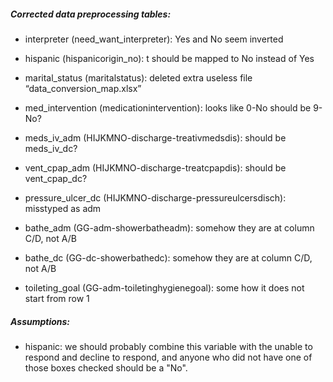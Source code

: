 ##### Corrected data preprocessing tables:
- interpreter (need_want_interpreter): Yes and No seem inverted

- hispanic (hispanicorigin_no): t should be mapped to No instead of Yes

- marital_status (maritalstatus): deleted extra useless file “data_conversion_map.xlsx”

- med_intervention (medicationintervention): looks like 0-No should be 9-No?

- meds_iv_adm (HIJKMNO-discharge-treativmedsdis): should be meds_iv_dc?

- vent_cpap_adm (HIJKMNO-discharge-treatcpapdis): should be vent_cpap_dc?

- pressure_ulcer_dc (HIJKMNO-discharge-pressureulcersdisch): misstyped as adm

- bathe_adm (GG-adm-showerbatheadm): somehow they are at column C/D, not A/B

- bathe_dc (GG-dc-showerbathedc): somehow they are at column C/D, not A/B

- toileting_goal (GG-adm-toiletinghygienegoal): some how it does not start from row 1
##### Assumptions:

- hispanic: we should probably combine this variable with the unable to respond and decline to respond, and anyone who did not have one of those boxes checked should be a "No".